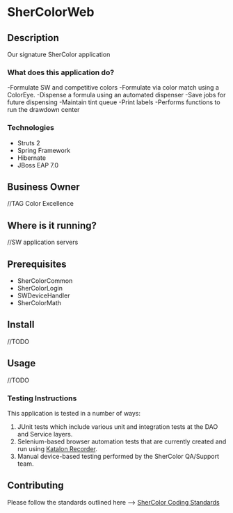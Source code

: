 # SherColorWeb
## Description
Our signature SherColor application
### What does this application do?
-Formulate SW and competitive colors
-Formulate via color match using a ColorEye.
-Dispense a formula using an automated dispenser
-Save jobs for future dispensing
-Maintain tint queue
-Print labels
-Performs functions to run the drawdown center
### Technologies
- Struts 2
- Spring Framework
- Hibernate
- JBoss EAP 7.0
## Business Owner
//TAG Color Excellence
## Where is it running?
//SW application servers
## Prerequisites
- SherColorCommon
- SherColorLogin
- SWDeviceHandler
- SherColorMath
## Install
//TODO
## Usage
//TODO
### Testing Instructions
This application is tested in a number of ways:
1. JUnit tests which include various unit and integration tests at the DAO and Service layers.
2. Selenium-based browser automation tests that are currently created and run using [Katalon Recorder](https://www.katalon.com/katalon-recorder-ide/).
3. Manual device-based testing performed by the SherColor QA/Support team.
## Contributing
Please follow the standards outlined here --> [SherColor Coding Standards](https://swcompany.sharepoint.com/:u:/s/SherColor/EaJ93isLmexBtO0HDeVBuXcBwQ38ia_C7svG2nv3x19Wlg?e=uZZi3A)
